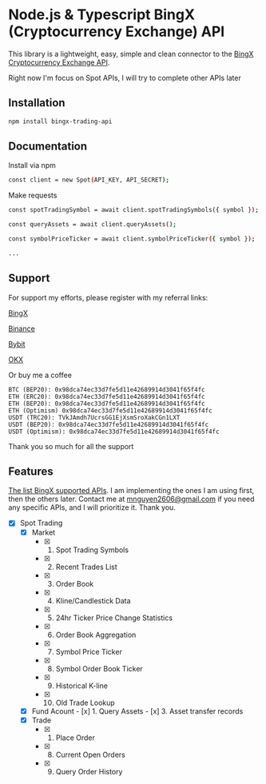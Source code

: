 
# Node.js & Typescript BingX (Cryptocurrency Exchange) API

This library is a lightweight, easy, simple and clean connector to the [BingX Cryptocurrency Exchange API](https://bingx-api.github.io/docs/#/en-us/spot/changelog).

Right now I'm focus on Spot APIs, I will try to complete other APIs later
## Installation

```bash
npm install bingx-trading-api
```

## Documentation

Install via npm
```bash
const client = new Spot(API_KEY, API_SECRET);
```

Make requests
```bash
const spotTradingSymbol = await client.spotTradingSymbols({ symbol });

const queryAssets = await client.queryAssets();

const symbolPriceTicker = await client.symbolPriceTicker({ symbol });

...
```



## Support

For support my efforts, please register with my referral links:

[BingX](https://bingx.com/invite/GAY657)

[Binance](https://accounts.binance.com/register?ref=13221516)

[Bybit](https://www.bybitglobal.com/invite?ref=ZDOANPW)

[OKX](https://www.okx.com/join/91073671)

Or buy me a coffee

    BTC (BEP20): 0x98dca74ec33d7fe5d11e42689914d3041f65f4fc
    ETH (ERC20): 0x98dca74ec33d7fe5d11e42689914d3041f65f4fc
    ETH (BEP20): 0x98dca74ec33d7fe5d11e42689914d3041f65f4fc
    ETH (Optimism) 0x98dca74ec33d7fe5d11e42689914d3041f65f4fc
    USDT (TRC20): TVkJAmdh7UcrsGG1EjXsmSroXakCGn1LXT
    USDT (BEP20): 0x98dca74ec33d7fe5d11e42689914d3041f65f4fc
    USDT (Optimism): 0x98dca74ec33d7fe5d11e42689914d3041f65f4fc

Thank you so much for all the support
## Features

[The list BingX supported APIs](https://bingx-api.github.io/docs/#/en-us/spot/changelog). I am implementing the ones I am using first, then the others later. Contact me at mnguyen2606@gmail.com if you need any specific APIs, and I will prioritize it. Thank you.

- [x]   Spot Trading
    - [x]  Market
        - [x]   1. Spot Trading Symbols
        - [x]   2. Recent Trades List
        - [x]   3. Order Book
        - [x]   4. Kline/Candlestick Data
        - [x]   5. 24hr Ticker Price Change Statistics
        - [x]   6. Order Book Aggregation
        - [x]   7. Symbol Price Ticker
        - [x]   8. Symbol Order Book Ticker
        - [x]   9. Historical K-line
        - [x]   10. Old Trade Lookup
    - [x]    Fund Acount
        - [x]   1.  Query Assets
        - [x]   3.  Asset transfer records
    - [x]  Trade
        - [x]   1. Place Order
        - [x]   8. Current Open Orders
        - [x]   9. Query Order History

